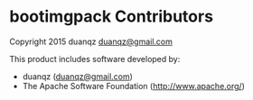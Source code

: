 # bootimgpack Contributors
Copyright 2015 duanqz <duanqz@gmail.com>

This product includes software developed by:

  * duanqz (duanqz@gmail.com)
  * The Apache Software Foundation (http://www.apache.org/)
